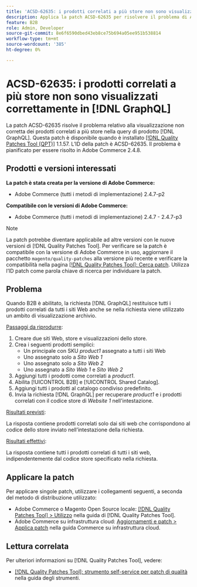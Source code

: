 ```yaml
---
title: 'ACSD-62635: i prodotti correlati a più store non sono visualizzati correttamente in [!DNL GraphQL]'
description: Applica la patch ACSD-62635 per risolvere il problema di Adobe Commerce, in cui i prodotti correlati a più store non vengono visualizzati correttamente nella query del prodotto  [!DNL GraphQL] .
feature: B2B
role: Admin, Developer
source-git-commit: 8e6f6590dbed43eb8ce75b694a05ee951b538814
workflow-type: tm+mt
source-wordcount: '385'
ht-degree: 0%

---
```


# ACSD-62635: i prodotti correlati a più store non sono visualizzati correttamente in [!DNL GraphQL]

La patch ACSD-62635 risolve il problema relativo alla visualizzazione non corretta dei prodotti correlati a più store nella query di prodotto [!DNL GraphQL]. Questa patch è disponibile quando è installato [[!DNL Quality Patches Tool (QPT)]](https://experienceleague.adobe.com/docs/commerce-operations/tools/quality-patches-tool/usage.html?lang=it) 1.1.57. L’ID della patch è ACSD-62635. Il problema è pianificato per essere risolto in Adobe Commerce 2.4.8.

## Prodotti e versioni interessati

**La patch è stata creata per la versione di Adobe Commerce:**

* Adobe Commerce (tutti i metodi di implementazione) 2.4.7-p2

**Compatibile con le versioni di Adobe Commerce:**

* Adobe Commerce (tutti i metodi di implementazione) 2.4.7 - 2.4.7-p3

>[!NOTE]
>
>La patch potrebbe diventare applicabile ad altre versioni con le nuove versioni di [!DNL Quality Patches Tool]. Per verificare se la patch è compatibile con la versione di Adobe Commerce in uso, aggiornare il pacchetto `magento/quality-patches` alla versione più recente e verificare la compatibilità nella pagina [[!DNL Quality Patches Tool]: Cerca patch](https://experienceleague.adobe.com/tools/commerce-quality-patches/index.html?lang=it). Utilizza l’ID patch come parola chiave di ricerca per individuare la patch.

## Problema

Quando B2B è abilitato, la richiesta [!DNL GraphQL] restituisce tutti i prodotti correlati da tutti i siti Web anche se nella richiesta viene utilizzato un ambito di visualizzazione archivio.

<u>Passaggi da riprodurre</u>:

1. Creare due siti Web, store e visualizzazioni dello store.
1. Crea i seguenti prodotti semplici:
   * Un principale con SKU *product1* assegnato a tutti i siti Web
   * Uno assegnato solo a *Sito Web 1*
   * Uno assegnato solo a *Sito Web 2*
   * Uno assegnato a *Sito Web 1* e *Sito Web 2*
1. Aggiungi tutti i prodotti come correlati a *product1*.
1. Abilita [!UICONTROL B2B] e [!UICONTROL Shared Catalog].
1. Aggiungi tutti i prodotti al catalogo condiviso predefinito.
1. Invia la richiesta [!DNL GraphQL] per recuperare *product1* e i prodotti correlati con il codice store di *Website 1* nell&#39;intestazione.

<u>Risultati previsti</u>:

La risposta contiene prodotti correlati solo dai siti web che corrispondono al codice dello store inviato nell’intestazione della richiesta.

<u>Risultati effettivi</u>:

La risposta contiene tutti i prodotti correlati di tutti i siti web, indipendentemente dal codice store specificato nella richiesta.

## Applicare la patch

Per applicare singole patch, utilizzare i collegamenti seguenti, a seconda del metodo di distribuzione utilizzato:

* Adobe Commerce o Magento Open Source locale: [[!DNL Quality Patches Tool] > Utilizzo](/help/tools/quality-patches-tool/usage.md) nella guida di [!DNL Quality Patches Tool].
* Adobe Commerce su infrastruttura cloud: [Aggiornamenti e patch > Applica patch](https://experienceleague.adobe.com/docs/commerce-cloud-service/user-guide/develop/upgrade/apply-patches.html?lang=it) nella guida Commerce su infrastruttura cloud.

## Lettura correlata

Per ulteriori informazioni su [!DNL Quality Patches Tool], vedere:

* [[!DNL Quality Patches Tool]: strumento self-service per patch di qualità](/help/tools/quality-patches-tool/quality-patches-tool-to-self-serve-quality-patches.md) nella guida degli strumenti.
